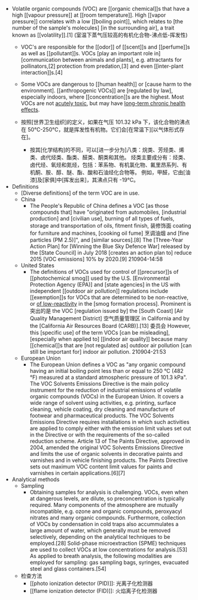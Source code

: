 - Volatile organic compounds (VOC) are [[organic chemical]]s that have a high [[vapour pressure]] at [[room temperature]]. High [[vapor pressure]] correlates with a low [[boiling point]], which relates to [the number of the sample's molecules] [in the surrounding air], a trait known as [[volatility]].[1]
(室温下蒸气压较高的有机化合物-沸点低-挥发性)
    - VOC's are responsible for the [[odor]] of [[scent]]s and [[perfume]]s as well as [[pollutant]]s. VOCs [play an important role in] [communication between animals and plants], e.g. attractants for pollinators,[2] protection from predation,[3] and even [[inter-plant interaction]]s.[4] 
    - Some VOCs are dangerous to [[human health]] or [cause harm to the environment]. [[anthropogenic VOCs]] are [regulated by law], especially indoors, where [[concentration]]s are the highest. Most VOCs are not [acutely toxic]([[toxic]]), but may have [long-term chronic health effects](((DBQDRfnJQ))).
    - 按照[世界卫生组织]的定义，如果在气压 101.32 kPa 下，该化合物的沸点在 50℃-250℃，就是挥发性有机物。它们会[在常温下][以气体形式存在]。

        - 按其[化学结构]的不同，可以[进一步分为]八类：烷类、芳烃类、烯类、卤代烃类、酯类、醛类、酮类和其他。
烃类主要成分有：烃类、卤代烃、氧烃和氮烃，包括：苯系物、有机氯化物、氟里昂系列、有机酮、胺、醇、醚、酯、酸和石油烃化合物等。
例如，甲醛，它由[油漆]及[家俱]中[挥发出来]，其沸点只有 -19°C。
- Definitions
    - [Diverse definitions] of the term VOC are in use.
    - China
        - The People's Republic of China defines a VOC [as those compounds that] have "originated from automobiles, [industrial production] and [civilian use], burning of all types of fuels, storage and transportation of oils, fitment finish, 装修饰面 coating for furniture and machines, [cooking oil fume] 烹调油烟 and [fine particles (PM 2.5)]", and [similar sources].[8] The [Three-Year Action Plan] for [Winning the Blue Sky Defence War] released by the [State Council] in July 2018 [creates an action plan to] reduce 2015 [VOC emissions] 10% by 2020.[9]
210904-14:58
    - United States
        - The definitions of VOCs used for control of [[precursor]]s of [[photochemical smog]] used by the U.S. [Environmental Protection Agency (EPA)] and [state agencies] in the US with independent [[outdoor air pollution]] regulations include [[exemption]]s for VOCs that are determined to be non-reactive, or [of low-reactivity](((f0u_bgNxZ))) in the [smog formation process]. Prominent is 突出的是 the VOC [regulation issued by] the [South Coast] [Air Quality Management District] 空气质量管理区 in California and by the [California Air Resources Board (CARB)].[13] 委员会 However, this [specific use] of the term VOCs [can be misleading], [especially when applied to] [[indoor air quality]] because many [[chemical]]s that are [not regulated as] outdoor air pollution [can still be important for] indoor air pollution.
210904-21:53
    - European Union
        - The European Union defines a VOC as "any organic compound having an initial boiling point less than or equal to 250 °C (482 °F) measured at a standard atmospheric pressure of 101.3 kPa". The VOC Solvents Emissions Directive is the main policy instrument for the reduction of industrial emissions of volatile organic compounds (VOCs) in the European Union. It covers a wide range of solvent using activities, e.g. printing, surface cleaning, vehicle coating, dry cleaning and manufacture of footwear and pharmaceutical products. The VOC Solvents Emissions Directive requires installations in which such activities are applied to comply either with the emission limit values set out in the Directive or with the requirements of the so-called reduction scheme. Article 13 of The Paints Directive, approved in 2004, amended the original VOC Solvents Emissions Directive and limits the use of organic solvents in decorative paints and varnishes and in vehicle finishing products. The Paints Directive sets out maximum VOC content limit values for paints and varnishes in certain applications.[6][7]
- Analytical methods 
    - Sampling
        - Obtaining samples for analysis is challenging. VOCs, even when at dangerous levels, are dilute, so preconcentration is typically required. Many components of the atmosphere are mutually incompatible, e.g. ozone and organic compounds, peroxyacyl nitrates and many organic compounds. Furthermore, collection of VOCs by condensation in cold traps also accummulates a large amount of water, which generally must be removed selectively, depending on the analytical techniques to be employed.[28] Solid-phase microextraction (SPME) techniques are used to collect VOCs at low concentrations for analysis.[53] As applied to breath analysis, the following modalities are employed for sampling: gas sampling bags, syringes, evacuated steel and glass containers.[54]
    - 检查方法
        - [[photo ionization detector (PID)]]: 光离子化检测器
        - [[flame ionization detector (FID)]]: 火焰离子化检测器
